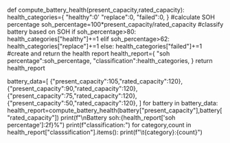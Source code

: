 def compute_battery_health(present_capacity,rated_capacity):
    health_categories={
        "healthy":0'
        "replace":0,
        "failed":0,
    }
#calculate SOH percentage
    soh_percentage=100*present_capacity/rated_capacity
#classify battery based on SOH
    if soh_percentage>80:
       health_categories["healthy"]+=1
    elif soh_percentage>62:
        health_categories["replace"]+=1
    else:
          health_categories["failed"]+=1
  #create and return the health report
    health_report={
           "soh percentage":soh_percentage,
           "classification":health_categories,
    }
    return health_report

battery_data=[
    {"present_capacity":105,"rated_capacity":120},
    {"present_capacity":90,"rated_capacity":120},
    {"present_capacity":75,"rated_capacity":120},
    {"present_capacity":50,"rated_capacity":120},
    ]
for battery in battery_data:
    health_report=compute_battery_health(battery["present_capacity"],battery["rated_capacity"])
    print(f"\nBattery soh:{health_report['soh percentage']:2f}%")
    print(f"classification:")
    for category,count in health_report["classsification"].items():
        print(f"\t{category}:{count}")
    
